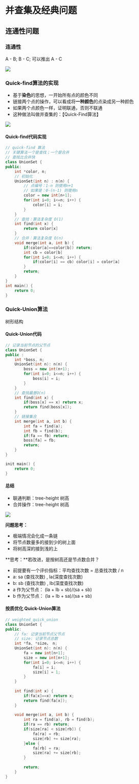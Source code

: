 # 并查集及经典问题

## 连通性问题

### 连通性

 A - B;  B - C;  可以推出 A - C

![](E:\self_project\algorithm\并查集(union-find)\img\1.png)



### Quick-find算法的实现

* 基于**染色**的思想，一开始所有点的颜色不同
* 链接两个点的操作，可以看成将**一种颜色**的点染成另一种颜色
* 如果两个点颜色一样，证明联通，否则不联通
* 这种做法叫做并查集的：【Quick-Find算法】

![](E:\self_project\algorithm\并查集(union-find)\img\2.png)

#### Quick-find代码实现

``` c++
// quick-find 算法
// 关键算法一个是查找；一个是合并
// 查找比合并快
class UnionSet {
public: 
    int *color, n;
    // 初始化
    UnionSet(int n) : n(n) {
        // 点编号：1-n 则使用n+1
        // 如果是：0-(n-1) 则使用n
		color = new int[n+1];
        for(int i=0; i<=n; i++) {
			color[i] = i;
        }
    }
    // 查找：算法复杂度 O(1)
    int find(int x) {
		return color[x]
    }
    // 合并：算法复杂度 O(n)
    void merge(int a, int b) {
        if(color[a]==color[b]) return;
        int cb = color[b]
		for(int i=0; i<=n; i++) {
			if(color[i] == cb) color[i] = color[a]
        }
        return;
    }
}
int main() {
    return 0;
}
```



### Quick-Union算法

树形结构

#### Quick-Union代码

``` c++
// 记录当前节点的父节点
class UnionSet {
public :
    int *boss, n;
    UnionSet(int n): n(n) {
		boss = new int(n+1);
        for(int i=0; i<=n; i++) {
            boss[i] = i;
        }
    }
    // 查找最差O(n)
    int find(int x) {
		if(boss[x] == x) return x;
        return find(boss[x]);
    }
    // 链接集合
    int merge(int a, int b) {
		int fa = find(a);
        int fb = find(b);
        if(fa == fb) return;
        boss[fa] = fb;
        return;
    }
}

init main() {
	return 0;
}
```

#### 总结

* 联通判断：tree-height 树高
* 合并操作：tree-height 树高



![](E:\self_project\algorithm\并查集(union-find)\img\3.png)

 

**问题思考：**

* 极端情况会化成一条链
* 将节点数量多的接到少的树上面
* 将树高深的接到浅的上



**思考：**若改进，是按树高还是节点数合并？

* 前提要有一个评价指标：平均查找次数 = 总查找次数 / n
* a: sa (查找次数) , la(深度查找次数)
* b: sb (查找次数) , lb(深度查找次数)
* a 作为父节点： (la + lb + sb)/(sa + sb) 
* b 作为父节点： (la + lb + sa)/(sa + sb) 

#### 按质优化 Quick-Union算法

```c++
// weighted_quick_union
class UnionSet {
public: 
    // fa: 记录当前节点父节点
    // size: 记录节点总数
    int *fa, *size， n;
    UnionSet(int n): n(n) {
        fa = new int[n+1];
        size = new int[n+1];
        for(int i=0; i<=n; i++) {
			fa[i] = i;
            size[i] = 1;
        }
    }
    
    int find(int x) {
		if(fa[x]==x) return x;
        return find(fa[x]);
    }
    
    void merge(int a, int b) {
        int ra = find(a), rb = find(b);
        if(ra == rb) return;
        if(size[ra] < size[rb]) {
            fa[ra] = rb;
            size[rb] += size[ra];
        }else {
            fa[rb] = ra;
            size[ra] += size[rb];
        }
        
        return;
    }
}
```



